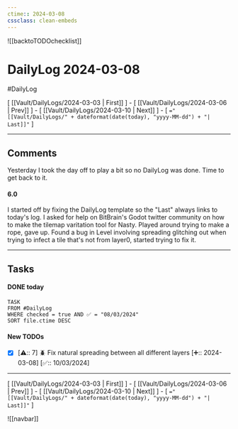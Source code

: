 ```yaml
---
ctime:: 2024-03-08
cssclass: clean-embeds
---
```

![[backtoTODOchecklist]]
# DailyLog 2024-03-08

#DailyLog

\[ [[Vault/DailyLogs/2024-03-03 | First]] \] - \[ [[Vault/DailyLogs/2024-03-06 | Prev]] \] - \[ [[Vault/DailyLogs/2024-03-10 | Next]] \] - \[ `="[[Vault/DailyLogs/" + dateformat(date(today), "yyyy-MM-dd") + "| Last]]"` \]

---

## Comments

Yesterday I took the day off to play a bit so no DailyLog was done. Time to get back to it.

#### 6.0

I started off by fixing the DailyLog template so the "Last" always links to today's log. I asked for help on BitBrain's Godot twitter community on how to make the tilemap varitation tool for Nasty. Played around trying to make a rope, gave up. Found a bug in Level involving spreading glitching out when trying to infect a tile that's not from layer0, started trying to fix it.



---

## Tasks
#### DONE today
```dataview
TASK
FROM #DailyLog
WHERE checked = true AND ✅ = "08/03/2024"
SORT file.ctime DESC
```


#### New TODOs
- [x] [⚠️:: 7] 🪲 Fix natural spreading between all different layers [➕:: 2024-03-08] [✅:: 10/03/2024]



---

\[ [[Vault/DailyLogs/2024-03-03 | First]] \] - \[ [[Vault/DailyLogs/2024-03-06 | Prev]] \] - \[ [[Vault/DailyLogs/2024-03-10 | Next]] \] - \[ `="[[Vault/DailyLogs/" + dateformat(date(today), "yyyy-MM-dd") + "| Last]]"` \]

![[navbar]]



